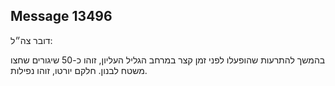 ## Message 13496

דובר צה״ל: 

בהמשך להתרעות שהופעלו לפני זמן קצר במרחב הגליל העליון, זוהו כ-50 שיגורים שחצו משטח לבנון. 
חלקם יורטו, זוהו נפילות.


